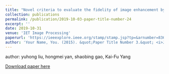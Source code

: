 ```yaml
---
title: "Novel criteria to evaluate the fidelity of image enhancement by MSRCR"
collection: publications
permalink: /publication/2019-10-03-paper-title-number-24
excerpt: ''
date: 2019-10-31
venue: 'IET Image Processing'
paperurl: 'https://ieeexplore.ieee.org/stamp/stamp.jsp?tp=&arnumber=8362601'
author: 'Your Name, You. (2015). &quot;Paper Title Number 3.&quot; <i>Journal 1</i>. 1(3).'
---
```


author: yuhong liu, hongmei yan, shaobing gao, Kai-Fu Yang

[Download paper here](https://ieeexplore.ieee.org/stamp/stamp.jsp?tp=&arnumber=8362601)

